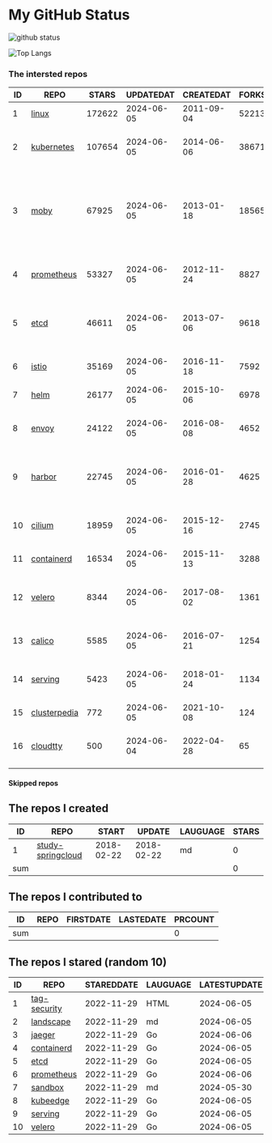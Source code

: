 # My GitHub Status

<img src="https://github-readme-stats-1.yihong0618.vercel.app/api?username=daoqingniu&show_icons=true&&&hide_title=true&count_private=true" alt="github status" />

![Top Langs](https://github-readme-stats-1.yihong0618.vercel.app/api/top-langs/?username=daoqingniu&layout=compact)

<!--START_SECTION:github_repos-->
### The intersted repos
| ID |                              REPO                               | STARS  | UPDATEDAT  | CREATEDAT  | FORKSCOUNT |                                                DESCRIPTIONS                                                |
|----|-----------------------------------------------------------------|--------|------------|------------|------------|------------------------------------------------------------------------------------------------------------|
|  1 | [linux](https://github.com/torvalds/linux)                      | 172622 | 2024-06-05 | 2011-09-04 |      52213 | Linux kernel source tree                                                                                   |
|  2 | [kubernetes](https://github.com/kubernetes/kubernetes)          | 107654 | 2024-06-05 | 2014-06-06 |      38671 | Production-Grade Container Scheduling and Management                                                       |
|  3 | [moby](https://github.com/moby/moby)                            |  67925 | 2024-06-05 | 2013-01-18 |      18565 | The Moby Project - a collaborative project for the container ecosystem to assemble container-based systems |
|  4 | [prometheus](https://github.com/prometheus/prometheus)          |  53327 | 2024-06-05 | 2012-11-24 |       8827 | The Prometheus monitoring system and time series database.                                                 |
|  5 | [etcd](https://github.com/etcd-io/etcd)                         |  46611 | 2024-06-05 | 2013-07-06 |       9618 | Distributed reliable key-value store for the most critical data of a distributed system                    |
|  6 | [istio](https://github.com/istio/istio)                         |  35169 | 2024-06-05 | 2016-11-18 |       7592 | Connect, secure, control, and observe services.                                                            |
|  7 | [helm](https://github.com/helm/helm)                            |  26177 | 2024-06-05 | 2015-10-06 |       6978 | The Kubernetes Package Manager                                                                             |
|  8 | [envoy](https://github.com/envoyproxy/envoy)                    |  24122 | 2024-06-05 | 2016-08-08 |       4652 | Cloud-native high-performance edge/middle/service proxy                                                    |
|  9 | [harbor](https://github.com/goharbor/harbor)                    |  22745 | 2024-06-05 | 2016-01-28 |       4625 | An open source trusted cloud native registry project that stores, signs, and scans content.                |
| 10 | [cilium](https://github.com/cilium/cilium)                      |  18959 | 2024-06-05 | 2015-12-16 |       2745 | eBPF-based Networking, Security, and Observability                                                         |
| 11 | [containerd](https://github.com/containerd/containerd)          |  16534 | 2024-06-05 | 2015-11-13 |       3288 | An open and reliable container runtime                                                                     |
| 12 | [velero](https://github.com/vmware-tanzu/velero)                |   8344 | 2024-06-05 | 2017-08-02 |       1361 | Backup and migrate Kubernetes applications and their persistent volumes                                    |
| 13 | [calico](https://github.com/projectcalico/calico)               |   5585 | 2024-06-05 | 2016-07-21 |       1254 | Cloud native networking and network security                                                               |
| 14 | [serving](https://github.com/knative/serving)                   |   5423 | 2024-06-05 | 2018-01-24 |       1134 | Kubernetes-based, scale-to-zero, request-driven compute                                                    |
| 15 | [clusterpedia](https://github.com/clusterpedia-io/clusterpedia) |    772 | 2024-06-05 | 2021-10-08 |        124 | The Encyclopedia of Kubernetes clusters                                                                    |
| 16 | [cloudtty](https://github.com/cloudtty/cloudtty)                |    500 | 2024-06-04 | 2022-04-28 |         65 | A Friendly Kubernetes CloudShell (Web Terminal) !                                                          |



#### Skipped repos
<!--END_SECTION:github_repos-->

<!--START_SECTION:my_github-->
## The repos I created
| ID  |                                 REPO                                 |   START    |   UPDATE   | LAUGUAGE | STARS |
|-----|----------------------------------------------------------------------|------------|------------|----------|-------|
|   1 | [study-springcloud](https://github.com/daoqingniu/study-springcloud) | 2018-02-22 | 2018-02-22 | md       |     0 |
| sum |                                                                      |            |            |          |     0 |

## The repos I contributed to
| ID  | REPO | FIRSTDATE | LASTEDATE | PRCOUNT |
|-----|------|-----------|-----------|---------|
| sum |      |           |           |       0 |

## The repos I stared (random 10)
| ID |                          REPO                          | STAREDDATE | LAUGUAGE | LATESTUPDATE |
|----|--------------------------------------------------------|------------|----------|--------------|
|  1 | [tag-security](https://github.com/cncf/tag-security)   | 2022-11-29 | HTML     | 2024-06-05   |
|  2 | [landscape](https://github.com/cncf/landscape)         | 2022-11-29 | md       | 2024-06-05   |
|  3 | [jaeger](https://github.com/jaegertracing/jaeger)      | 2022-11-29 | Go       | 2024-06-06   |
|  4 | [containerd](https://github.com/containerd/containerd) | 2022-11-29 | Go       | 2024-06-05   |
|  5 | [etcd](https://github.com/etcd-io/etcd)                | 2022-11-29 | Go       | 2024-06-05   |
|  6 | [prometheus](https://github.com/prometheus/prometheus) | 2022-11-29 | Go       | 2024-06-06   |
|  7 | [sandbox](https://github.com/cncf/sandbox)             | 2022-11-29 | md       | 2024-05-30   |
|  8 | [kubeedge](https://github.com/kubeedge/kubeedge)       | 2022-11-29 | Go       | 2024-06-05   |
|  9 | [serving](https://github.com/knative/serving)          | 2022-11-29 | Go       | 2024-06-05   |
| 10 | [velero](https://github.com/vmware-tanzu/velero)       | 2022-11-29 | Go       | 2024-06-05   |

<!--END_SECTION:my_github-->
